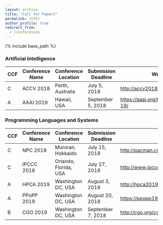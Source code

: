 ```yaml
---
layout: archive
title: "Call For Papers"
permalink: /CFP/
author_profile: true
redirect_from:
  - /conferences
---
```


{% include base_path %}

### Artificial Intelligence

|  CCF | Conference Name | Conference Location | Submission Deadline | Website |
| ------------ | ------------ |  ------------ |  ------------ |  ------------ |
| C | ACCV 2018 | Perth, Australia | July 5, 2018 | <http://accv2018.net/> |
| A | AAAI 2019 | Hawaii, USA | September 5, 2018 | <https://aaai.org/Conferences/AAAI-19/> |


### Programming Languages and Systems

|  CCF | Conference Name | Conference Location | Submission Deadline | Website |
| ------------ | ------------ |  ------------ |  ------------ |  ------------ |
| C | NPC 2018 | Muroran, Hokkaido | July 15, 2018 | <http://pacman.cs.tsinghua.edu.cn/npc2018/> |
| C | IPCCC 2018 | Orlando, Florida, USA | July 27, 2018 | <http://www.ipccc.org/> |
| A | HPCA 2019 | Washington DC, USA| August 3, 2018 | <http://hpca2019.seas.gwu.edu/> |
| A | PPoPP 2019 | Washington DC, USA| August 20, 2018 | <https://ppopp19.sigplan.org/home> |
| B | CGO 2019 | Washington DC, USA | September 7, 2018 | <http://cgo.org/cgo2019/> |
